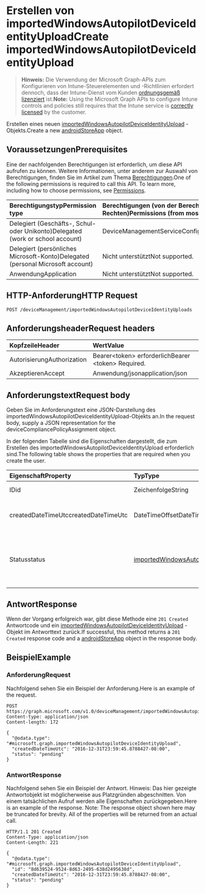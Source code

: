 # <a name="create-importedwindowsautopilotdeviceidentityupload"></a><span data-ttu-id="6353b-101">Erstellen von importedWindowsAutopilotDeviceIdentityUpload</span><span class="sxs-lookup"><span data-stu-id="6353b-101">Create importedWindowsAutopilotDeviceIdentityUpload</span></span>

> <span data-ttu-id="6353b-102">**Hinweis:** Die Verwendung der Microsoft Graph-APIs zum Konfigurieren von Intune-Steuerelementen und -Richtlinien erfordert dennoch, dass der Intune-Dienst vom Kunden [ordnungsgemäß lizenziert](https://go.microsoft.com/fwlink/?linkid=839381) ist.</span><span class="sxs-lookup"><span data-stu-id="6353b-102">**Note:** Using the Microsoft Graph APIs to configure Intune controls and policies still requires that the Intune service is [correctly licensed](https://go.microsoft.com/fwlink/?linkid=839381) by the customer.</span></span>

<span data-ttu-id="6353b-103">Erstellen eines neuen [importedWindowsAutopilotDeviceIdentityUpload](../resources/intune_enrollment_importedwindowsautopilotdeviceidentityupload.md) -Objekts.</span><span class="sxs-lookup"><span data-stu-id="6353b-103">Create a new [androidStoreApp](../resources/intune_enrollment_importedwindowsautopilotdeviceidentityupload.md) object.</span></span>
## <a name="prerequisites"></a><span data-ttu-id="6353b-104">Voraussetzungen</span><span class="sxs-lookup"><span data-stu-id="6353b-104">Prerequisites</span></span>
<span data-ttu-id="6353b-p101">Eine der nachfolgenden Berechtigungen ist erforderlich, um diese API aufrufen zu können. Weitere Informationen, unter anderem zur Auswahl von Berechtigungen, finden Sie im Artikel zum Thema [Berechtigungen](../../../concepts/permissions_reference.md).</span><span class="sxs-lookup"><span data-stu-id="6353b-p101">One of the following permissions is required to call this API. To learn more, including how to choose permissions, see [Permissions](../../../concepts/permissions_reference.md).</span></span>

|<span data-ttu-id="6353b-107">Berechtigungstyp</span><span class="sxs-lookup"><span data-stu-id="6353b-107">Permission type</span></span>|<span data-ttu-id="6353b-108">Berechtigungen (von der Berechtigung mit den meisten Rechten zu der mit den wenigsten Rechten)</span><span class="sxs-lookup"><span data-stu-id="6353b-108">Permissions (from most to least privileged)</span></span>|
|:---|:---|
|<span data-ttu-id="6353b-109">Delegiert (Geschäfts-, Schul- oder Unikonto)</span><span class="sxs-lookup"><span data-stu-id="6353b-109">Delegated (work or school account)</span></span>|<span data-ttu-id="6353b-110">DeviceManagementServiceConfig.ReadWrite.All</span><span class="sxs-lookup"><span data-stu-id="6353b-110">DeviceManagementServiceConfig.ReadWrite.All</span></span>|
|<span data-ttu-id="6353b-111">Delegiert (persönliches Microsoft-Konto)</span><span class="sxs-lookup"><span data-stu-id="6353b-111">Delegated (personal Microsoft account)</span></span>|<span data-ttu-id="6353b-112">Nicht unterstützt</span><span class="sxs-lookup"><span data-stu-id="6353b-112">Not supported.</span></span>|
|<span data-ttu-id="6353b-113">Anwendung</span><span class="sxs-lookup"><span data-stu-id="6353b-113">Application</span></span>|<span data-ttu-id="6353b-114">Nicht unterstützt</span><span class="sxs-lookup"><span data-stu-id="6353b-114">Not supported.</span></span>|

## <a name="http-request"></a><span data-ttu-id="6353b-115">HTTP-Anforderung</span><span class="sxs-lookup"><span data-stu-id="6353b-115">HTTP Request</span></span>
<!-- {
  "blockType": "ignored"
}
-->
``` http
POST /deviceManagement/importedWindowsAutopilotDeviceIdentityUploads
```

## <a name="request-headers"></a><span data-ttu-id="6353b-116">Anforderungsheader</span><span class="sxs-lookup"><span data-stu-id="6353b-116">Request headers</span></span>
|<span data-ttu-id="6353b-117">Kopfzeile</span><span class="sxs-lookup"><span data-stu-id="6353b-117">Header</span></span>|<span data-ttu-id="6353b-118">Wert</span><span class="sxs-lookup"><span data-stu-id="6353b-118">Value</span></span>|
|:---|:---|
|<span data-ttu-id="6353b-119">Autorisierung</span><span class="sxs-lookup"><span data-stu-id="6353b-119">Authorization</span></span>|<span data-ttu-id="6353b-120">Bearer&lt;token&gt; erforderlich</span><span class="sxs-lookup"><span data-stu-id="6353b-120">Bearer &lt;token&gt; Required.</span></span>|
|<span data-ttu-id="6353b-121">Akzeptieren</span><span class="sxs-lookup"><span data-stu-id="6353b-121">Accept</span></span>|<span data-ttu-id="6353b-122">Anwendung/json</span><span class="sxs-lookup"><span data-stu-id="6353b-122">application/json</span></span>|

## <a name="request-body"></a><span data-ttu-id="6353b-123">Anforderungstext</span><span class="sxs-lookup"><span data-stu-id="6353b-123">Request body</span></span>
<span data-ttu-id="6353b-124">Geben Sie im Anforderungstext eine JSON-Darstellung des importedWindowsAutopilotDeviceIdentityUpload-Objekts an.</span><span class="sxs-lookup"><span data-stu-id="6353b-124">In the request body, supply a JSON representation for the deviceCompliancePolicyAssignment object.</span></span>

<span data-ttu-id="6353b-125">In der folgenden Tabelle sind die Eigenschaften dargestellt, die zum Erstellen des  importedWindowsAutopilotDeviceIdentityUpload erforderlich sind.</span><span class="sxs-lookup"><span data-stu-id="6353b-125">The following table shows the properties that are required when you create the user.</span></span>

|<span data-ttu-id="6353b-126">Eigenschaft</span><span class="sxs-lookup"><span data-stu-id="6353b-126">Property</span></span>|<span data-ttu-id="6353b-127">Typ</span><span class="sxs-lookup"><span data-stu-id="6353b-127">Type</span></span>|<span data-ttu-id="6353b-128">Beschreibung</span><span class="sxs-lookup"><span data-stu-id="6353b-128">Description</span></span>|
|:---|:---|:---|
|<span data-ttu-id="6353b-129">ID</span><span class="sxs-lookup"><span data-stu-id="6353b-129">id</span></span>|<span data-ttu-id="6353b-130">Zeichenfolge</span><span class="sxs-lookup"><span data-stu-id="6353b-130">String</span></span>|<span data-ttu-id="6353b-131">GUID des Objekts</span><span class="sxs-lookup"><span data-stu-id="6353b-131">The GUID for the object</span></span>|
|<span data-ttu-id="6353b-132">createdDateTimeUtc</span><span class="sxs-lookup"><span data-stu-id="6353b-132">createdDateTimeUtc</span></span>|<span data-ttu-id="6353b-133">DateTimeOffset</span><span class="sxs-lookup"><span data-stu-id="6353b-133">DateTimeOffset</span></span>|<span data-ttu-id="6353b-134">DateTime, wenn die Entität erstellt wird.</span><span class="sxs-lookup"><span data-stu-id="6353b-134">DateTime when the entity is created.</span></span>|
|<span data-ttu-id="6353b-135">Status</span><span class="sxs-lookup"><span data-stu-id="6353b-135">status</span></span>|[<span data-ttu-id="6353b-136">importedWindowsAutopilotDeviceIdentityUploadStatus</span><span class="sxs-lookup"><span data-stu-id="6353b-136">importedWindowsAutopilotDeviceIdentityUploadStatus</span></span>](../resources/intune_enrollment_importedwindowsautopilotdeviceidentityuploadstatus.md)|<span data-ttu-id="6353b-137">Upload Status.</span><span class="sxs-lookup"><span data-stu-id="6353b-137">Upload status.</span></span> <span data-ttu-id="6353b-138">Mögliche Werte sind: `noUpload`, `pending`, `complete` und `error`.</span><span class="sxs-lookup"><span data-stu-id="6353b-138">Possible values are: `noUpload`, `pending`, `complete`, `error`.</span></span>|



## <a name="response"></a><span data-ttu-id="6353b-139">Antwort</span><span class="sxs-lookup"><span data-stu-id="6353b-139">Response</span></span>
<span data-ttu-id="6353b-140">Wenn der Vorgang erfolgreich war, gibt diese Methode eine `201 Created` Antwortcode und ein [importedWindowsAutopilotDeviceIdentityUpload](../resources/intune_enrollment_importedwindowsautopilotdeviceidentityupload.md) -Objekt im Antworttext zurück.</span><span class="sxs-lookup"><span data-stu-id="6353b-140">If successful, this method returns a `201 Created` response code and a [androidStoreApp](../resources/intune_enrollment_importedwindowsautopilotdeviceidentityupload.md) object in the response body.</span></span>

## <a name="example"></a><span data-ttu-id="6353b-141">Beispiel</span><span class="sxs-lookup"><span data-stu-id="6353b-141">Example</span></span>
### <a name="request"></a><span data-ttu-id="6353b-142">Anforderung</span><span class="sxs-lookup"><span data-stu-id="6353b-142">Request</span></span>
<span data-ttu-id="6353b-143">Nachfolgend sehen Sie ein Beispiel der Anforderung.</span><span class="sxs-lookup"><span data-stu-id="6353b-143">Here is an example of the request.</span></span>
``` http
POST https://graph.microsoft.com/v1.0/deviceManagement/importedWindowsAutopilotDeviceIdentityUploads
Content-type: application/json
Content-length: 172

{
  "@odata.type": "#microsoft.graph.importedWindowsAutopilotDeviceIdentityUpload",
  "createdDateTimeUtc": "2016-12-31T23:59:45.8788427-08:00",
  "status": "pending"
}
```

### <a name="response"></a><span data-ttu-id="6353b-144">Antwort</span><span class="sxs-lookup"><span data-stu-id="6353b-144">Response</span></span>
<span data-ttu-id="6353b-p103">Nachfolgend sehen Sie ein Beispiel der Antwort. Hinweis: Das hier gezeigte Antwortobjekt ist möglicherweise aus Platzgründen abgeschnitten. Von einem tatsächlichen Aufruf werden alle Eigenschaften zurückgegeben.</span><span class="sxs-lookup"><span data-stu-id="6353b-p103">Here is an example of the response. Note: The response object shown here may be truncated for brevity. All of the properties will be returned from an actual call.</span></span>
``` http
HTTP/1.1 201 Created
Content-Type: application/json
Content-Length: 221

{
  "@odata.type": "#microsoft.graph.importedWindowsAutopilotDeviceIdentityUpload",
  "id": "8d639524-9524-8d63-2495-638d2495638d",
  "createdDateTimeUtc": "2016-12-31T23:59:45.8788427-08:00",
  "status": "pending"
}
```








